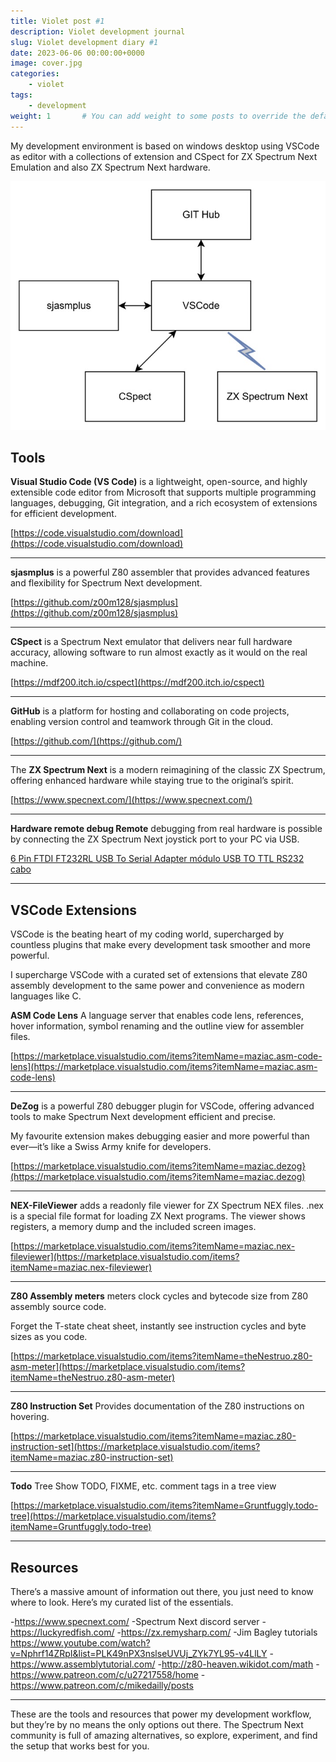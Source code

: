 ```yaml
---
title: Violet post #1
description: Violet development journal
slug: Violet development diary #1
date: 2023-06-06 00:00:00+0000
image: cover.jpg
categories:
    - violet
tags:
    - development
weight: 1       # You can add weight to some posts to override the default sorting (date descending)
---
```


My development environment is based on windows desktop using VSCode as editor with a collections of extension and CSpect for ZX Spectrum Next Emulation and also ZX Spectrum Next hardware.

![Diagram](diagram.jpg)

## Tools ##
**Visual Studio Code (VS Code)** is a lightweight, open-source, and highly extensible code editor from Microsoft that supports multiple programming languages, debugging, Git integration, and a rich ecosystem of extensions for efficient development.

 [https://code.visualstudio.com/download](https://code.visualstudio.com/download)

 ---
 
 **sjasmplus** is a powerful Z80 assembler that provides advanced features and flexibility for Spectrum Next development.

[https://github.com/z00m128/sjasmplus](https://github.com/z00m128/sjasmplus)

---

**CSpect** is a Spectrum Next emulator that delivers near full hardware accuracy, allowing software to run almost exactly as it would on the real machine.

[https://mdf200.itch.io/cspect](https://mdf200.itch.io/cspect)

---

**GitHub** is a platform for hosting and collaborating on code projects, enabling version control and teamwork through Git in the cloud.

[https://github.com/](https://github.com/)

---

The **ZX Spectrum Next** is a modern reimagining of the classic ZX Spectrum, offering enhanced hardware while staying true to the original’s spirit.

[https://www.specnext.com/](https://www.specnext.com/)

---

**Hardware remote debug Remote** debugging from real hardware is possible by connecting the ZX Spectrum Next joystick port to your PC via USB.

[6 Pin FTDI FT232RL USB To Serial Adapter módulo USB 
TO TTL RS232 cabo](https://www.amazon.es/-/pt/dp/B07LH95J24/ref=sr_1_2?crid=HSHSJ9CA7249&dib=eyJ2IjoiMSJ9.H2BTHlbtWYfLfNArbbhQroLZCqfoI7oux5ocaU7n9rcAlC3sCrMTz0vHL07LuAE4L72wNA9C11wxCg91MTZJsUDNNKzjlC4J99_zfO6JobPzPYyzZFtvCf8W9StuiN7-jo34oEvN1_Eufq6wMj6j7DfhXexiKsoVj2ahs7HEIIvrfsKMeTXtTFJWm2eIelB3BS4Cdna8WDzVPd7IAauclGdGXdqjtieaBjKvvxqz1zbZM2SHdKMXmKXOS6FqonOodlwqiudBe9ZWL6CddIhdIRiH7aA2xbfzL9iB-vr-Sgs.G2ulRaKX4CxV3tMt7OXhfnqcd59YwsDFoZIKz5yAg4U&dib_tag=se&keywords=6+Pin+FTDI+FT232RL+USB+To+Serial+Adapter+m%C3%B3dulo+USB+TO+TTL+RS232+cabo&qid=1756330702&s=electronics&sprefix=6+pin+ftdi+ft232rl+usb+to+serial+adapter+m%C3%B3dulo+usb+to+ttl+rs232+cabo%2Celectronics%2C223&sr=1-2)

---

## VSCode Extensions ##

VSCode is the beating heart of my coding world, supercharged by countless plugins that make every development task smoother and more powerful.

I supercharge VSCode with a curated set of extensions that elevate Z80 assembly development to the same power and convenience as modern languages like C.

**ASM Code Lens** A language server that enables code lens, references, hover information, symbol renaming and the outline view for assembler files.

[https://marketplace.visualstudio.com/items?itemName=maziac.asm-code-lens](https://marketplace.visualstudio.com/items?itemName=maziac.asm-code-lens)

---

**DeZog** is a powerful Z80 debugger plugin for VSCode, offering advanced tools to make Spectrum Next development efficient and precise.

My favourite extension makes debugging easier and more powerful than ever—it’s like a Swiss Army knife for developers.

[https://marketplace.visualstudio.com/items?itemName=maziac.dezog}(https://marketplace.visualstudio.com/items?itemName=maziac.dezog)

---

**NEX-FileViewer** adds a readonly file viewer for ZX Spectrum NEX files. .nex is a special file format for loading ZX Next programs. The viewer shows registers, a memory dump and the included screen images.

[https://marketplace.visualstudio.com/items?itemName=maziac.nex-fileviewer](https://marketplace.visualstudio.com/items?itemName=maziac.nex-fileviewer)

---

**Z80 Assembly meters** meters clock cycles and bytecode size from Z80 assembly source code.

Forget the T-state cheat sheet, instantly see instruction cycles and byte sizes as you code.

[https://marketplace.visualstudio.com/items?itemName=theNestruo.z80-asm-meter](https://marketplace.visualstudio.com/items?itemName=theNestruo.z80-asm-meter)

---

**Z80 Instruction Set** Provides documentation of the Z80 instructions on hovering.

[https://marketplace.visualstudio.com/items?itemName=maziac.z80-instruction-set](https://marketplace.visualstudio.com/items?itemName=maziac.z80-instruction-set)

---

**Todo** Tree Show TODO, FIXME, etc. comment tags in a tree view

[https://marketplace.visualstudio.com/items?itemName=Gruntfuggly.todo-tree](https://marketplace.visualstudio.com/items?itemName=Gruntfuggly.todo-tree)

---

## Resources ##

There’s a massive amount of information out there, you just need to know where to look. Here’s my curated list of the essentials.

-https://www.specnext.com/
-Spectrum Next discord server
-https://luckyredfish.com/
-https://zx.remysharp.com/
-Jim Bagley tutorials https://www.youtube.com/watch?v=Nphrf14ZRpI&list=PLK49nPX3nslseUVUj_ZYk7YL95-v4LlLY
-https://www.assemblytutorial.com/
-http://z80-heaven.wikidot.com/math
-https://www.patreon.com/c/u27217558/home
-https://www.patreon.com/c/mikedailly/posts


---

These are the tools and resources that power my development workflow, but they’re by no means the only options out there. The Spectrum Next community is full of amazing alternatives, so explore, experiment, and find the setup that works best for you.
